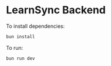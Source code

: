# LearnSync Backend

To install dependencies:

```bash
bun install
```

To run:

```bash
bun run dev
```
